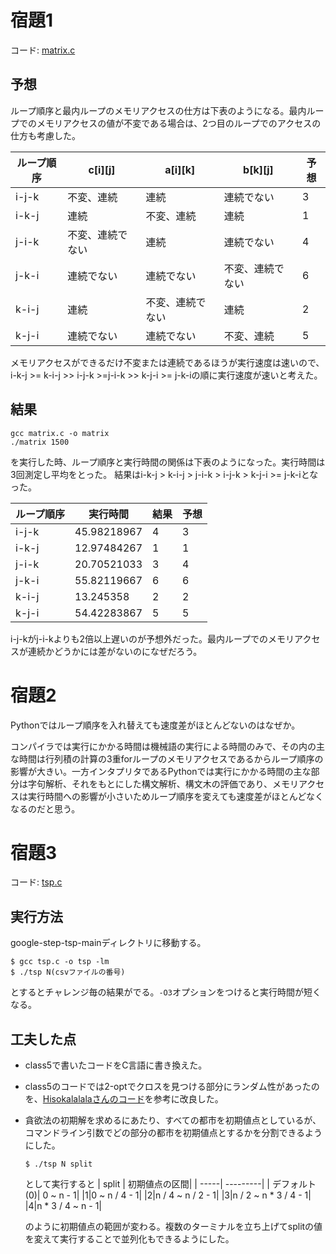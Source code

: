 # 宿題1

コード: [matrix.c](https://github.com/Gyuchan3/STEP2021/blob/main/class7/matrix.c)

## 予想

ループ順序と最内ループのメモリアクセスの仕方は下表のようになる。最内ループでのメモリアクセスの値が不変である場合は、2つ目のループでのアクセスの仕方も考慮した。

| ループ順序 | c[i][j]     | a[i][k]          | b[k][j]          | 予想 |
| ----- | ---------------- | ---------------- | ---------------- | -----|
| i-j-k | 不変、連続       | 連続             | 連続でない       | 3    |
| i-k-j | 連続             | 不変、連続       | 連続             | 1    |
| j-i-k | 不変、連続でない | 連続             | 連続でない       | 4    |
| j-k-i | 連続でない       | 連続でない       | 不変、連続でない | 6    |
| k-i-j | 連続             | 不変、連続でない | 連続             | 2    |
| k-j-i | 連続でない       | 連続でない       | 不変、連続       | 5    |

メモリアクセスができるだけ不変または連続であるほうが実行速度は速いので、
i-k-j >= k-i-j >> i-j-k >=j-i-k >> k-j-i >= j-k-iの順に実行速度が速いと考えた。

## 結果

```
gcc matrix.c -o matrix
./matrix 1500
```

を実行した時、ループ順序と実行時間の関係は下表のようになった。実行時間は3回測定し平均をとった。 結果はi-k-j > k-i-j > j-i-k > i-j-k > k-j-i >= j-k-iとなった。

| ループ順序 | 実行時間 | 結果| 予想|
| ------ | ----------- | ---- |----|
| i-j-k  | 45.98218967 | 4    |3|
| i-k-j  | 12.97484267 | 1    |1|
| j-i-k  | 20.70521033 | 3    |4|
| j-k-i  | 55.82119667 | 6    |6|
| k-i-j  | 13.245358   | 2    |2|
| k-j-i  | 54.42283867 | 5    |5|

i-j-kがj-i-kよりも2倍以上遅いのが予想外だった。最内ループでのメモリアクセスが連続かどうかには差がないのになぜだろう。

# 宿題2

Pythonではループ順序を入れ替えても速度差がほとんどないのはなぜか。

コンパイラでは実行にかかる時間は機械語の実行による時間のみで、その内の主な時間は行列積の計算の3重forループのメモリアクセスであるからループ順序の影響が大きい。一方インタプリタであるPythonでは実行にかかる時間の主な部分は字句解析、それをもとにした構文解析、構文木の評価であり、メモリアクセスは実行時間への影響が小さいためループ順序を変えても速度差がほとんどなくなるのだと思う。

# 宿題3

コード: [tsp.c](https://github.com/Gyuchan3/STEP2021/blob/main/class7/google-step-tsp-main/tsp.c)

## 実行方法

google-step-tsp-mainディレクトリに移動する。
```
$ gcc tsp.c -o tsp -lm
$ ./tsp N(csvファイルの番号)
```
とするとチャレンジ毎の結果がでる。`-O3`オプションをつけると実行時間が短くなる。

## 工夫した点

+ class5で書いたコードをC言語に書き換えた。
+ class5のコードでは2-optでクロスを見つける部分にランダム性があったのを、[Hisokalalalaさんのコード](https://github.com/Hisokalalala/step2/blob/master/google-step-tsp/solver_myself.py)を参考に改良した。
+ 貪欲法の初期解を求めるにあたり、すべての都市を初期値点としているが、コマンドライン引数でどの部分の都市を初期値点とするかを分割できるようにした。
  ```
  $ ./tsp N split
  ```
  として実行すると
  | split | 初期値点の区間|
  | -----| ---------|
  | デフォルト(0)| 0 ~ n - 1|
  |1|0 ~ n / 4 - 1|
  |2|n / 4 ~ n / 2 - 1|
  |3|n / 2 ~ n * 3 / 4 - 1|
  |4|n * 3 / 4 ~ n - 1|

  のように初期値点の範囲が変わる。複数のターミナルを立ち上げてsplitの値を変えて実行することで並列化もできるようにした。